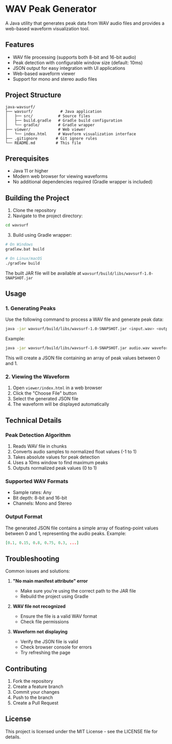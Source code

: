 # WAV Peak Generator

A Java utility that generates peak data from WAV audio files and provides a web-based waveform visualization tool.

## Features

- WAV file processing (supports both 8-bit and 16-bit audio)
- Peak detection with configurable window size (default: 10ms)
- JSON output for easy integration with UI applications
- Web-based waveform viewer
- Support for mono and stereo audio files

## Project Structure

```
java-wavsurf/
├── wavsurf/            # Java application
│   ├── src/           # Source files
│   ├── build.gradle   # Gradle build configuration
│   └── gradle/        # Gradle wrapper
├── viewer/            # Web viewer
│   └── index.html     # Waveform visualization interface
├── .gitignore        # Git ignore rules
└── README.md         # This file
```

## Prerequisites

- Java 11 or higher
- Modern web browser for viewing waveforms
- No additional dependencies required (Gradle wrapper is included)

## Building the Project

1. Clone the repository
2. Navigate to the project directory:
```bash
cd wavsurf
```
3. Build using Gradle wrapper:
```bash
# On Windows
gradlew.bat build

# On Linux/macOS
./gradlew build
```

The built JAR file will be available at `wavsurf/build/libs/wavsurf-1.0-SNAPSHOT.jar`

## Usage

### 1. Generating Peaks

Use the following command to process a WAV file and generate peak data:

```bash
java -jar wavsurf/build/libs/wavsurf-1.0-SNAPSHOT.jar <input.wav> <output.json>
```

Example:
```bash
java -jar wavsurf/build/libs/wavsurf-1.0-SNAPSHOT.jar audio.wav waveform.json
```

This will create a JSON file containing an array of peak values between 0 and 1.

### 2. Viewing the Waveform

1. Open `viewer/index.html` in a web browser
2. Click the "Choose File" button
3. Select the generated JSON file
4. The waveform will be displayed automatically

## Technical Details

### Peak Detection Algorithm

1. Reads WAV file in chunks
2. Converts audio samples to normalized float values (-1 to 1)
3. Takes absolute values for peak detection
4. Uses a 10ms window to find maximum peaks
5. Outputs normalized peak values (0 to 1)

### Supported WAV Formats

- Sample rates: Any
- Bit depth: 8-bit and 16-bit
- Channels: Mono and Stereo

### Output Format

The generated JSON file contains a simple array of floating-point values between 0 and 1, representing the audio peaks. Example:

```json
[0.1, 0.15, 0.8, 0.75, 0.3, ...]
```

## Troubleshooting

Common issues and solutions:

1. **"No main manifest attribute" error**
   - Make sure you're using the correct path to the JAR file
   - Rebuild the project using Gradle

2. **WAV file not recognized**
   - Ensure the file is a valid WAV format
   - Check file permissions

3. **Waveform not displaying**
   - Verify the JSON file is valid
   - Check browser console for errors
   - Try refreshing the page

## Contributing

1. Fork the repository
2. Create a feature branch
3. Commit your changes
4. Push to the branch
5. Create a Pull Request

## License

This project is licensed under the MIT License - see the LICENSE file for details.
